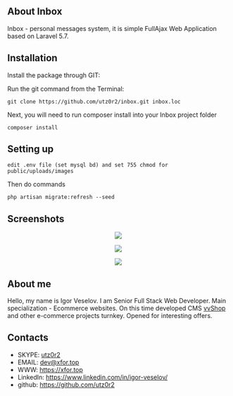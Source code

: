 ## About Inbox

Inbox - personal messages system, it is simple FullAjax Web Application based on Laravel 5.7. 

## Installation

Install the package through GIT: 

Run the git command from the Terminal:

    git clone https://github.com/utz0r2/inbox.git inbox.loc

Next, you will need to run composer install into your Inbox project folder

	composer install
	
## Setting up

    edit .env file (set mysql bd) and set 755 chmod for public/uploads/images
    
Then do commands

    php artisan migrate:refresh --seed
    

## Screenshots

<p align="center"><img src="http://i.piccy.info/i9/15bd2c3b7da8eb835317815ae0aa02ef/1537173140/54384/1266758/zagruzheno.png"></p>

<p align="center"><img src="http://i.piccy.info/i9/d2afc6acd34aadb769d951203332a081/1537173156/50433/1266758/zagruzheno_1_.png"></p>

<p align="center"><img src="http://i.piccy.info/i9/0030e38e48cd5248f810f15a78dfc965/1537173173/68642/1266758/zagruzheno_2_.png"></p>

## About me
Hello, my name is Igor Veselov. I am Senior Full Stack Web Developer. Main specialization - Ecommerce websites. On this time developed CMS [vvShop](https://vvshop.xfor.top) and other e-commerce projects turnkey. Opened for interesting offers.

## Contacts
- SKYPE: [utz0r2](skype:utz0r2)
- EMAIL: [dev@xfor.top](mailto:dev@xfor.top)
- WWW: https://xfor.top
- LinkedIn: https://www.linkedin.com/in/igor-veselov/
- github: https://github.com/utz0r2

